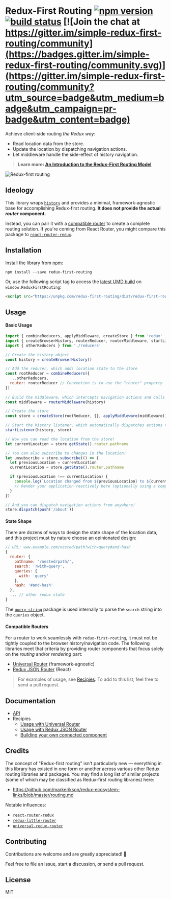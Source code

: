 # Redux-First Routing [![npm version](https://img.shields.io/npm/v/redux-first-routing.svg?style=flat)](https://www.npmjs.org/package/redux-first-routing) [![build status](https://api.travis-ci.org/mksarge/redux-first-routing.svg?branch=master)](https://travis-ci.org/mksarge/redux-first-routing/) [![Join the chat at https://gitter.im/simple-redux-first-routing/community](https://badges.gitter.im/simple-redux-first-routing/community.svg)](https://gitter.im/simple-redux-first-routing/community?utm_source=badge&utm_medium=badge&utm_campaign=pr-badge&utm_content=badge)

Achieve client-side routing *the Redux way*:

- Read location data from the store.
- Update the location by dispatching navigation actions.
- Let middleware handle the side-effect of history navigation.

> **Learn more: [An Introduction to the Redux-First Routing Model](https://medium.com/@mksarge/an-introduction-to-the-redux-first-routing-model-98926ebf53cb)**

![Redux-first routing](https://camo.githubusercontent.com/b08b1b78a08e0444ab451f692618d59da977e6a1/687474703a2f2f692e696d6775722e636f6d2f734169566c6b4d2e6a7067)

## Ideology

This library wraps [`history`](https://github.com/ReactTraining/history) and provides a minimal, framework-agnostic base for accomplishing Redux-first routing. **It does not provide the actual *router* component.**

Instead, you can pair it with a [compatible router](#compatible-routers) to create a complete routing solution. If you're coming from React Router, you might compare this package to [`react-router-redux`](https://github.com/reactjs/react-router-redux).

## Installation

Install the library from [npm](https://www.npmjs.org/package/redux-first-routing):

```
npm install --save redux-first-routing
```

Or, use the following script tag to access the [latest UMD build](https://unpkg.com/redux-first-routing/dist) on `window.ReduxFirstRouting`:

```html
<script src="https://unpkg.com/redux-first-routing/dist/redux-first-routing.min.js"></script>
```

## Usage

#### Basic Usage

```js
import { combineReducers, applyMiddleware, createStore } from 'redux'
import { createBrowserHistory, routerReducer, routerMiddleware, startListener, push } from 'redux-first-routing'
import { otherReducers } from './reducers'

// Create the history object
const history = createBrowserHistory()

// Add the reducer, which adds location state to the store
const rootReducer = combineReducers({
  ...otherReducers,
  router: routerReducer // Convention is to use the "router" property
})
  
// Build the middleware, which intercepts navigation actions and calls the corresponding history method
const middleware = routerMiddleware(history)

// Create the store
const store = createStore(rootReducer, {}, applyMiddleware(middleware))

// Start the history listener, which automatically dispatches actions to keep the store in sync with the history
startListener(history, store)

// Now you can read the location from the store!
let currentLocation = store.getState().router.pathname

// You can also subscribe to changes in the location!
let unsubscribe = store.subscribe(() => {
  let previousLocation = currentLocation
  currentLocation = store.getState().router.pathname

  if (previousLocation !== currentLocation) {
    console.log(`Location changed from ${previousLocation} to ${currentLocation}`)
    // Render your application reactively here (optionally using a compatible router)
  }
})

// And you can dispatch navigation actions from anywhere!
store.dispatch(push('/about'))
```

#### State Shape

There are dozens of ways to design the state shape of the location data, and this project must by nature choose an opinionated design:

```js
// URL: www.example.com/nested/path?with=query#and-hash
{
  router: {
    pathname: '/nested/path/',
    search: '?with=query',
    queries: {
      with: 'query'
    },
    hash: '#and-hash'
  },
  ... // other redux state
}
```

The [`query-string`](https://github.com/sindresorhus/query-string) package is used internally to parse the `search` string into the `queries` object.

#### Compatible Routers

For a router to work seamlessly with `redux-first-routing`, it must not be tightly coupled to the browser history/navigation code. The following libraries meet that criteria by providing router components that focus solely on the *routing* and/or *rendering* part:

- [Universal Router](https://github.com/kriasoft/universal-router) (framework-agnostic)
- [Redux JSON Router](https://github.com/mksarge/redux-json-router) (React)

> For examples of usage, see [Recipies](#documentation). To add to this list, feel free to send a pull request.

## Documentation

- [API](/docs/api.md)
- Recipies
  - [Usage with Universal Router](/docs/recipes/usage-with-universal-router.md)
  - [Usage with Redux JSON Router](/docs/recipes/usage-with-redux-json-router.md)
  - [Building your own connected component](/docs/recipes/building-your-own-connected-component.md)

## Credits

The concept of "Redux-first routing" isn't particularly new — everything in this library has existed in one form or another across various other Redux routing libraries and packages. You may find a long list of similar projects (some of which may be classified as Redux-first routing libraries) here:

- https://github.com/markerikson/redux-ecosystem-links/blob/master/routing.md

Notable influences:

- [`react-router-redux`](https://github.com/reactjs/react-router-redux)
- [`redux-little-router`](https://github.com/FormidableLabs/redux-little-router)
- [`universal-redux-router`](https://github.com/colinmeinke/universal-redux-router)

## Contributing

Contributions are welcome and are greatly appreciated!  :tada:

Feel free to file an issue, start a discussion, or send a pull request.

## License

MIT
